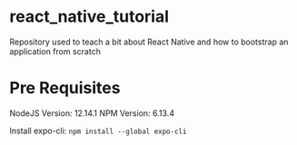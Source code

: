 # react_native_tutorial
Repository used to teach a bit about React Native and how to bootstrap an application from scratch

# Pre Requisites

NodeJS Version: 12.14.1
NPM Version: 6.13.4

Install expo-cli:
  `npm install --global expo-cli`